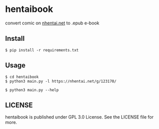 # hentaibook
convert  comic on [nhentai.net](https://nhentai.net) to .epub e-book

## Install

``` Shell
$ pip install -r requirements.txt
```

## Usage

``` Shell
$ cd hentaibook
$ python3 main.py -l https://nhentai.net/g/123170/

$ python3 main.py --help
```

## LICENSE

hentaibook is published under GPL 3.0 License. See the LICENSE file for more.